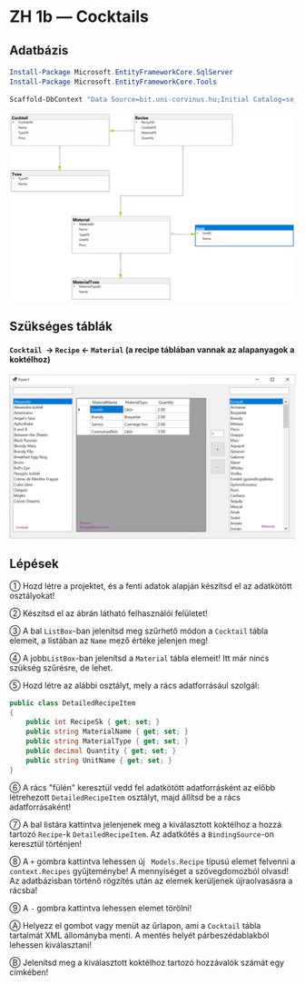 # ZH 1b — Cocktails

## Adatbázis

```powershell
Install-Package Microsoft.EntityFrameworkCore.SqlServer
Install-Package Microsoft.EntityFrameworkCore.Tools
```

```powershell
Scaffold-DbContext "Data Source=bit.uni-corvinus.hu;Initial Catalog=se_cocktails;User ID=hallgato;Password=Password123;Encrypt=False" Microsoft.EntityFrameworkCore.SqlServer -OutputDir Models
```

![se_bikestore](se_cocktails.png)

## Szükséges táblák

#### `Cocktail`  &rarr; `Recipe` &larr; `Material` (a recipe táblában vannak az alapanyagok a koktélhoz)

![image-20221108214448287](zh_cocktail_ui.png)

## Lépések

① Hozd létre a projektet, és a fenti adatok alapján készítsd el az adatkötött osztályokat!

② Készítsd el az ábrán látható felhasználói felületet!

③ A bal `ListBox`-ban jelenítsd meg szűrhető módon a `Cocktail` tábla elemeit, a listában az `Name` mező értéke jelenjen meg!

④ A jobb`ListBox`-ban jelenítsd a `Material` tábla elemeit! Itt már nincs szükség szűrésre, de lehet. 

⑤ Hozd létre az alábbi osztályt, mely a rács adatforrásául szolgál:

``` csharp
public class DetailedRecipeItem
{
    public int RecipeSk { get; set; }
    public string MaterialName { get; set; }
    public string MaterialType { get; set; }
    public decimal Quantity { get; set; }
    public string UnitName { get; set; }
}
```

⑥ A rács "fülén" keresztül vedd fel adatkötött adatforrásként az előbb létrehezott `DetailedRecipeItem` osztályt, majd állítsd be a rács adatforrásaként!

⑦ A bal listára kattintva jelenjenek meg a kiválasztott koktélhoz a hozzá tartozó `Recipe`-k `DetailedRecipeItem`. Az adatkötés a `BindingSource`-on keresztül történjen!

⑧ A `+` gombra kattintva lehessen új ` Models.Recipe` típusú elemet felvenni a `context.Recipes` gyűjteménybe! A mennyiséget a szövegdomozból olvasd! Az adatbázisban történő rögzítés után az elemek kerüljenek újraolvasásra a rácsba!

⑨ A `-` gombra kattintva lehessen elemet törölni!

Ⓐ Helyezz el gombot vagy menüt az űrlapon, ami a `Cocktail` tábla tartalmát XML állományba menti. A mentés helyét párbeszédablakból lehessen kiválasztani!

Ⓑ Jelenítsd meg a kiválasztott koktélhoz tartozó hozzávalók számát egy címkében!







